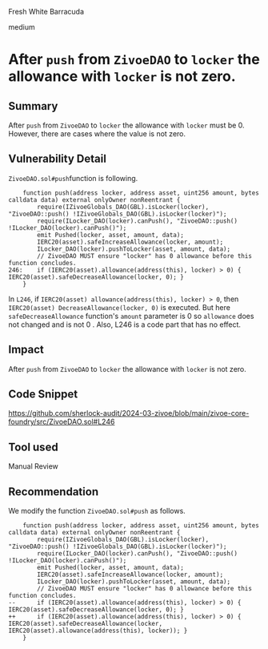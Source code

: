Fresh White Barracuda

medium

# After `push` from `ZivoeDAO` to `locker` the allowance with `locker` is not zero.

## Summary
After `push` from `ZivoeDAO` to `locker` the allowance with `locker` must be 0.
However, there are cases where the value is not zero.

## Vulnerability Detail
`ZivoeDAO.sol#push`function is following.
```solidity
    function push(address locker, address asset, uint256 amount, bytes calldata data) external onlyOwner nonReentrant {
        require(IZivoeGlobals_DAO(GBL).isLocker(locker), "ZivoeDAO::push() !IZivoeGlobals_DAO(GBL).isLocker(locker)");
        require(ILocker_DAO(locker).canPush(), "ZivoeDAO::push() !ILocker_DAO(locker).canPush()");
        emit Pushed(locker, asset, amount, data);
        IERC20(asset).safeIncreaseAllowance(locker, amount);
        ILocker_DAO(locker).pushToLocker(asset, amount, data);
        // ZivoeDAO MUST ensure "locker" has 0 allowance before this function concludes.
246:    if (IERC20(asset).allowance(address(this), locker) > 0) { IERC20(asset).safeDecreaseAllowance(locker, 0); }
    }
```
In `L246`, if `IERC20(asset) allowance(address(this), locker) > 0`, then `IERC20(asset) DecreaseAllowance(locker, 0)` is executed.
But here `safeDecreaseAllowance` function's `amount` parameter is 0 so `allowance` does not changed and is not 0 .
Also, L246 is a code part that has no effect.

## Impact
After `push` from `ZivoeDAO` to `locker` the allowance with `locker` is not zero.

## Code Snippet
https://github.com/sherlock-audit/2024-03-zivoe/blob/main/zivoe-core-foundry/src/ZivoeDAO.sol#L246

## Tool used

Manual Review

## Recommendation
We modify the function `ZivoeDAO.sol#push` as follows.
```solidity
    function push(address locker, address asset, uint256 amount, bytes calldata data) external onlyOwner nonReentrant {
        require(IZivoeGlobals_DAO(GBL).isLocker(locker), "ZivoeDAO::push() !IZivoeGlobals_DAO(GBL).isLocker(locker)");
        require(ILocker_DAO(locker).canPush(), "ZivoeDAO::push() !ILocker_DAO(locker).canPush()");
        emit Pushed(locker, asset, amount, data);
        IERC20(asset).safeIncreaseAllowance(locker, amount);
        ILocker_DAO(locker).pushToLocker(asset, amount, data);
        // ZivoeDAO MUST ensure "locker" has 0 allowance before this function concludes.
--      if (IERC20(asset).allowance(address(this), locker) > 0) { IERC20(asset).safeDecreaseAllowance(locker, 0); }
++      if (IERC20(asset).allowance(address(this), locker) > 0) { IERC20(asset).safeDecreaseAllowance(locker, IERC20(asset).allowance(address(this), locker)); }
    }
```
